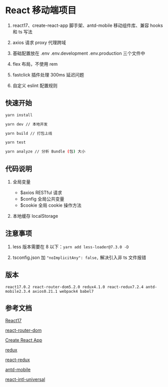 # React 移动端项目

1. react17、create-react-app 脚手架、antd-mobile 移动组件库、兼容 hooks 和 ts 写法

2. axios 请求 proxy 代理跨域

3. 基础配置放在 .env .env.development .env.production 三个文件中

4. flex 布局，不使用 rem

5. fastclick 插件处理 300ms 延迟问题

6. 自定义 eslint 配置规则

## 快速开始

```bash
yarn install

yarn dev // 本地开发

yarn build // 打包上线

yarn test

yarn analyze // 分析 Bundle (包) 大小
```

## 代码说明

1. 全局变量
    - $axios RESTful 请求
    - $config 全局公共变量
    - $cookie 全局 cookie 操作方法

2. 本地缓存 localStorage

## 注意事项

1. less 版本需要在 8 以下：`yarn add less-loader@7.3.0 -D`

2. tsconfig.json 加 `"noImplicitAny": false,` 解决引入非 ts 文件报错

## 版本

`react17.0.2 react-router-dom5.2.0 redux4.1.0 react-redux7.2.4 antd-mobile2.3.4 axios0.21.1 webpack4 babel7`

## 参考文档

[React17](https://reactjs.bootcss.com/)

[react-router-dom](https://reactrouter.com/web/example/basic)

[Create React App](https://www.html.cn/create-react-app/docs/getting-started/)

[redux](https://www.redux.org.cn/docs/basics/Actions.html)

[react-redux](https://react-redux.js.org/introduction/getting-started)

[antd-mobile](https://mobile.ant.design/docs/react/introduce-cn)

[react-intl-universal](https://github.com/alibaba/react-intl-universal)